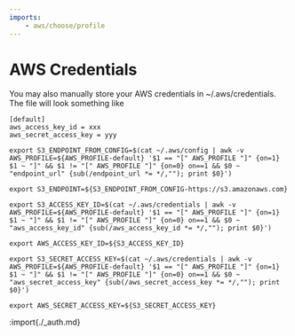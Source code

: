 ```yaml
---
imports:
    - aws/choose/profile
---
```


# AWS Credentials

You may also manually store your AWS credentials in ~/.aws/credentials. The file will look something like

```
[default]
aws_access_key_id = xxx
aws_secret_access_key = yyy
```

```shell
export S3_ENDPOINT_FROM_CONFIG=$(cat ~/.aws/config | awk -v AWS_PROFILE=${AWS_PROFILE-default} '$1 == "[" AWS_PROFILE "]" {on=1} $1 ~ "]" && $1 != "[" AWS_PROFILE "]" {on=0} on==1 && $0 ~ "endpoint_url" {sub(/endpoint_url *= */,""); print $0}')
```

```shell
export S3_ENDPOINT=${S3_ENDPOINT_FROM_CONFIG-https://s3.amazonaws.com}
```

```shell
export S3_ACCESS_KEY_ID=$(cat ~/.aws/credentials | awk -v AWS_PROFILE=${AWS_PROFILE-default} '$1 == "[" AWS_PROFILE "]" {on=1} $1 ~ "]" && $1 != "[" AWS_PROFILE "]" {on=0} on==1 && $0 ~ "aws_access_key_id" {sub(/aws_access_key_id *= */,""); print $0}')
```

```shell
export AWS_ACCESS_KEY_ID=${S3_ACCESS_KEY_ID}
```

```shell
export S3_SECRET_ACCESS_KEY=$(cat ~/.aws/credentials | awk -v AWS_PROFILE=${AWS_PROFILE-default} '$1 == "[" AWS_PROFILE "]" {on=1} $1 ~ "]" && $1 != "[" AWS_PROFILE "]" {on=0} on==1 && $0 ~ "aws_secret_access_key" {sub(/aws_secret_access_key *= */,""); print $0}')
```

```shell
export AWS_SECRET_ACCESS_KEY=${S3_SECRET_ACCESS_KEY}
```

:import{./_auth.md}
